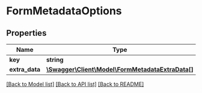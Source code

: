 # FormMetadataOptions

## Properties
Name | Type | Description | Notes
------------ | ------------- | ------------- | -------------
**key** | **string** |  | 
**extra_data** | [**\Swagger\Client\Model\FormMetadataExtraData[]**](FormMetadataExtraData.md) |  | [optional] 

[[Back to Model list]](../../README.md#documentation-for-models) [[Back to API list]](../../README.md#documentation-for-api-endpoints) [[Back to README]](../../README.md)

